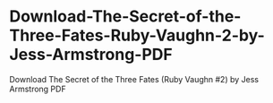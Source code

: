 # Download-The-Secret-of-the-Three-Fates-Ruby-Vaughn-2-by-Jess-Armstrong-PDF
Download The Secret of the Three Fates (Ruby Vaughn #2) by Jess Armstrong PDF
